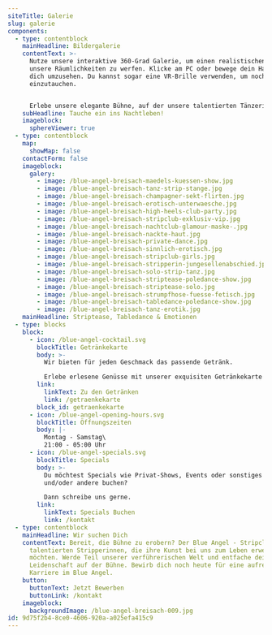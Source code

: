 ```yaml
---
siteTitle: Galerie
slug: galerie
components:
  - type: contentblock
    mainHeadline: Bildergalerie
    contentText: >-
      Nutze unsere interaktive 360-Grad Galerie, um einen realistischen Blick in
      unsere Räumlichkeiten zu werfen. Klicke am PC oder bewege dein Handy, um
      dich umzusehen. Du kannst sogar eine VR-Brille verwenden, um noch tiefer
      einzutauchen. 


      Erlebe unsere elegante Bühne, auf der unsere talentierten Tänzerinnen ihre Striptease-Künste präsentieren. Entdecke private Bereiche für besondere Anlässe, klimatisierte Räume, Raucher- und Nichtraucherbereiche – alles in beeindruckendem Ambiente.
    subHeadline: Tauche ein ins Nachtleben!
    imageblock:
      sphereViewer: true
  - type: contentblock
    map:
      showMap: false
    contactForm: false
    imageblock:
      galery:
        - image: /blue-angel-breisach-maedels-kuessen-show.jpg
        - image: /blue-angel-breisach-tanz-strip-stange.jpg
        - image: /blue-angel-breisach-champagner-sekt-flirten.jpg
        - image: /blue-angel-breisach-erotisch-unterwaesche.jpg
        - image: /blue-angel-breisach-high-heels-club-party.jpg
        - image: /blue-angel-breisach-stripclub-exklusiv-vip.jpg
        - image: /blue-angel-breisach-nachtclub-glamour-maske-.jpg
        - image: /blue-angel-breisach-nackte-haut.jpg
        - image: /blue-angel-breisach-private-dance.jpg
        - image: /blue-angel-breisach-sinnlich-erotisch.jpg
        - image: /blue-angel-breisach-stripclub-girls.jpg
        - image: /blue-angel-breisach-stripperin-jungesellenabschied.jpg
        - image: /blue-angel-breisach-solo-strip-tanz.jpg
        - image: /blue-angel-breisach-striptease-poledance-show.jpg
        - image: /blue-angel-breisach-striptease-solo.jpg
        - image: /blue-angel-breisach-strumpfhose-fuesse-fetisch.jpg
        - image: /blue-angel-breisach-tabledance-poledance-show.jpg
        - image: /blue-angel-breisach-tanz-erotik.jpg
    mainHeadline: Striptease, Tabledance & Emotionen
  - type: blocks
    block:
      - icon: /blue-angel-cocktail.svg
        blockTitle: Getränkekarte
        body: >-
          Wir bieten für jeden Geschmack das passende Getränk.

          Erlebe erlesene Genüsse mit unserer exquisiten Getränkekarte im Blue Angel.
        link:
          linkText: Zu den Getränken
          link: /getraenkekarte
        block_id: getraenkekarte
      - icon: /blue-angel-opening-hours.svg
        blockTitle: Öffnungszeiten
        body: |-
          Montag - Samstag\
          21:00 - 05:00 Uhr
      - icon: /blue-angel-specials.svg
        blockTitle: Specials
        body: >-
          Du möchtest Specials wie Privat-Shows, Events oder sonstiges für dich
          und/oder andere buchen? 

          Dann schreibe uns gerne.
        link:
          linkText: Specials Buchen
          link: /kontakt
  - type: contentblock
    mainHeadline: Wir suchen Dich
    contentText: Bereit, die Bühne zu erobern? Der Blue Angel - Stripclub sucht nach
      talentierten Stripperinnen, die ihre Kunst bei uns zum Leben erwecken
      möchten. Werde Teil unserer verführerischen Welt und entfache deine
      Leidenschaft auf der Bühne. Bewirb dich noch heute für eine aufregende
      Karriere im Blue Angel.
    button:
      buttonText: Jetzt Bewerben
      buttonLink: /kontakt
    imageblock:
      backgroundImage: /blue-angel-breisach-009.jpg
id: 9d75f2b4-8ce0-4606-920a-a025efa415c9
---
```

